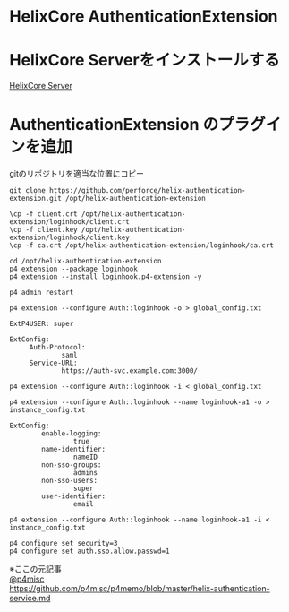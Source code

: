 # HelixCore AuthenticationExtension

# HelixCore Serverをインストールする

[HelixCore Server](03_HelixCore_Document02)

# AuthenticationExtension のプラグインを追加

gitのリポジトリを適当な位置にコピー

```
git clone https://github.com/perforce/helix-authentication-extension.git /opt/helix-authentication-extension
```



```
\cp -f client.crt /opt/helix-authentication-extension/loginhook/client.crt
\cp -f client.key /opt/helix-authentication-extension/loginhook/client.key
\cp -f ca.crt /opt/helix-authentication-extension/loginhook/ca.crt
```


```
cd /opt/helix-authentication-extension
p4 extension --package loginhook
p4 extension --install loginhook.p4-extension -y
```

```
p4 admin restart
```

```
p4 extension --configure Auth::loginhook -o > global_config.txt
```


```
ExtP4USER: super
```

```
ExtConfig:
     Auth-Protocol:
             saml
     Service-URL:
             https://auth-svc.example.com:3000/
```

```
p4 extension --configure Auth::loginhook -i < global_config.txt
```

```
p4 extension --configure Auth::loginhook --name loginhook-a1 -o > instance_config.txt
```

```
ExtConfig:
        enable-logging:
                true
        name-identifier:
                nameID
        non-sso-groups:
                admins
        non-sso-users:
                super
        user-identifier:
                email
```

```
p4 extension --configure Auth::loginhook --name loginhook-a1 -i < instance_config.txt
```

```
p4 configure set security=3
p4 configure set auth.sso.allow.passwd=1
```


※ここの元記事  
[@p4misc](https://twitter.com/p4misc)  
https://github.com/p4misc/p4memo/blob/master/helix-authentication-service.md  
